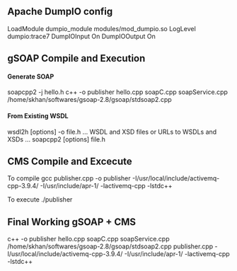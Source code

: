 Apache DumpIO config
---
LoadModule dumpio_module modules/mod_dumpio.so
LogLevel dumpio:trace7
DumpIOInput On
DumpIOOutput On

gSOAP Compile and Execution
---

#### Generate SOAP
soapcpp2 -j hello.h
c++ -o publisher hello.cpp soapC.cpp soapService.cpp /home/skhan/softwares/gsoap-2.8/gsoap/stdsoap2.cpp


#### From Existing WSDL
wsdl2h [options] -o file.h ... WSDL and XSD files or URLs to WSDLs and XSDs ...
soapcpp2 [options] file.h


CMS Compile and Excecute
---

To compile
gcc publisher.cpp -o publisher -I/usr/local/include/activemq-cpp-3.9.4/ -I/usr/include/apr-1/ -lactivemq-cpp -lstdc++

To execute
./publisher


Final Working gSOAP + CMS
---
c++ -o publisher hello.cpp soapC.cpp soapService.cpp /home/skhan/softwares/gsoap-2.8/gsoap/stdsoap2.cpp publisher.cpp -I/usr/local/include/activemq-cpp-3.9.4/ -I/usr/include/apr-1/ -lactivemq-cpp -lstdc++ 

